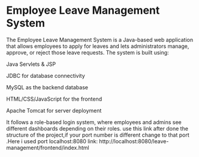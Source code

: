 <h1>Employee Leave Management System</h1>

<p>The Employee Leave Management System is a Java-based web application that allows employees to apply for leaves and lets administrators manage, approve, or reject those leave requests. The system is built using:

Java Servlets & JSP

JDBC for database connectivity

MySQL as the backend database

HTML/CSS/JavaScript for the frontend

Apache Tomcat for server deployment

It follows a role-based login system, where employees and admins see different dashboards depending on their roles.
use this link after done the structure of the project,if your port number is different change to that port .Here i used port localhost:8080
link: http://localhost:8080/leave-management/frontend/index.html
</p>

